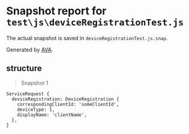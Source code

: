 # Snapshot report for `test\js\deviceRegistrationTest.js`

The actual snapshot is saved in `deviceRegistrationTest.js.snap`.

Generated by [AVA](https://ava.li).

## structure

> Snapshot 1

    ServiceRequest {
      deviceRegistration: DeviceRegistration {
        correspondingClientId: 'someClientId',
        deviceType: 1,
        displayName: 'clientName',
      },
    }
